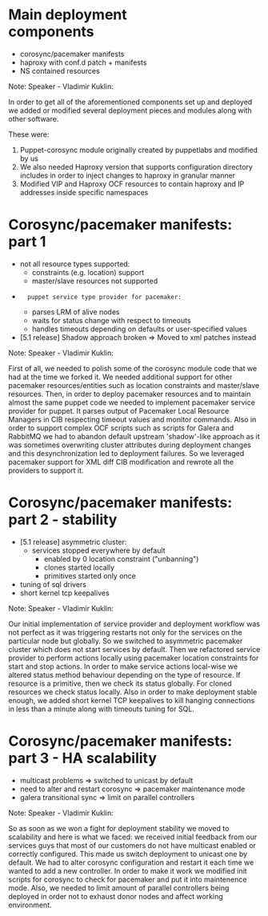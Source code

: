 # Main deployment <br /> components

-	corosync/pacemaker manifests
-	haproxy with conf.d patch + manifests
-	NS contained resources

Note: Speaker - Vladimir Kuklin:

In order to get all of the aforementioned components set up and deployed we 
added or modified several deployment pieces and modules along with other software.

These were:

1.	Puppet-corosync module originally created by puppetlabs and modified by us
2.	We also needed Haproxy version that supports configuration directory includes in order to inject changes to haproxy in granular manner
3.	Modified VIP and Haproxy OCF resources to contain haproxy and IP addresses inside specific namespaces


# Corosync/pacemaker manifests: part 1

-	not all resource types supported:
    -	constraints (e.g. location) support
    -	master/slave resources not supported
-       puppet service type provider for pacemaker:
    - parses LRM of alive nodes
    - waits for status change with respect to timeouts
    - handles timeouts depending on defaults or user-specified values
-	[5.1 release] Shadow approach broken => Moved to xml patches instead

Note: Speaker - Vladimir Kuklin:

First of all, we needed to polish some of the corosync module code that we had at the
time we forked it. We needed additional support for other pacemaker resources/entities
such as location constraints and master/slave resources. 
 Then, in order to deploy pacemaker resources and to maintain almost the
same puppet code we needed to implement pacemaker service provider for puppet. It
parses output of Pacemaker Local Resource Managers in CIB respecting timeout values
and monitor commands. Also in order to support complex OCF scripts such as scripts
for Galera and RabbitMQ we had to abandon default upstream 'shadow'-like approach as
it was sometimes overwriting cluster attributes during deployment changes and this
desynchronization led to deployment failures. So we leveraged pacemaker support for
XML diff CIB modification and rewrote all the providers to support it.


# Corosync/pacemaker manifests: part 2 - stability

-	[5.1 release] asymmetric cluster:
	-	services stopped everywhere by default
		-	enabled by 0 location constraint ("unbanning")
		-	clones started locally
		-	primitives started only once
- tuning of sql drivers
- short kernel tcp keepalives

Note: Speaker - Vladimir Kuklin:

Our initial implementation of service provider and deployment workflow was not
perfect as it was triggering restarts not only for the services on the particular
node but globally. So we switched to asymmetric pacemaker cluster which
does not start services by default. Then we refactored service provider to perform
actions locally using pacemaker location constraints for start and stop actions. In
order to make service actions local-wise we altered status method behaviour depending
on the type of resource. If resource is a primitive, then we check its status
globally. For cloned resources we check status locally. Also in order to make
deployment stable enough, we added short kernel TCP keepalives to kill hanging
connections in less than a minute along with timeouts tuning for SQL.


# Corosync/pacemaker manifests: part 3 - HA scalability

- multicast problems =>
  switched to unicast by default 
- need to alter and restart corosync => pacemaker maintenance mode
- galera transitional sync => limit on parallel controllers

Note: Speaker - Vladimir Kuklin:

So as soon as we won a fight for deployment stability we moved to scalability and
here is what we faced: we received initial feedback from our services guys that most
of our customers do not have multicast enabled or correctly configured. This made us
switch deployment to unicast one by default. We had to alter corosync configuration and restart it each time we wanted to
add a new controller. In order to make it work we modified init scripts for corosync
to check for pacemaker and put it into maintenence mode. Also, we needed to limit
amount of parallel controllers being deployed in order not to exhaust donor nodes
and affect working environment.
